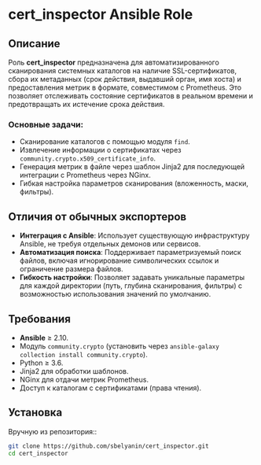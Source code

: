 # cert_inspector Ansible Role

## Описание
Роль **cert_inspector** предназначена для автоматизированного сканирования системных каталогов на наличие SSL-сертификатов, сбора их метаданных (срок действия, выдавший орган, имя хоста) и предоставления метрик в формате, совместимом с Prometheus. Это позволяет отслеживать состояние сертификатов в реальном времени и предотвращать их истечение срока действия.

### Основные задачи:
- Сканирование каталогов с помощью модуля `find`.
- Извлечение информации о сертификатах через `community.crypto.x509_certificate_info`.
- Генерация метрик в файле через шаблон Jinja2 для последующей интеграции с Prometheus через NGinx.
- Гибкая настройка параметров сканирования (вложенность, маски, фильтры).

## Отличия от обычных экспортеров
- **Интеграция с Ansible**: Использует существующую инфраструктуру Ansible, не требуя отдельных демонов или сервисов.
- **Автоматизация поиска**: Поддерживает параметризуемый поиск файлов, включая игнорирование символических ссылок и ограничение размера файлов.
- **Гибкость настройки**: Позволяет задавать уникальные параметры для каждой директории (путь, глубина сканирования, фильтры) с возможностью использования значений по умолчанию.

## Требования
- **Ansible** ≥ 2.10.
- Модуль `community.crypto` (установить через `ansible-galaxy collection install community.crypto`).
- Python ≥ 3.6.
- Jinja2 для обработки шаблонов.
- NGinx для отдачи метрик Prometheus.
- Доступ к каталогам с сертификатами (права чтения).

## Установка
Вручную из репозитория::
```bash
git clone https://github.com/sbelyanin/cert_inspector.git
cd cert_inspector
```
